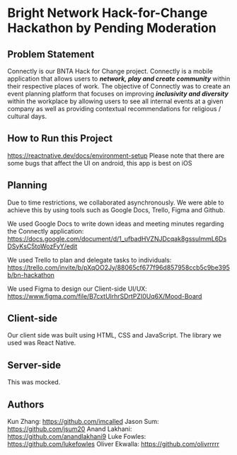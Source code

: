 # Bright Network Hack-for-Change Hackathon by Pending Moderation

## Problem Statement

Connectly is our BNTA Hack for Change project. Connectly is a mobile application that allows users to ***network, play and create community*** within their respective places of work. The objective of Connectly was to create an event planning platform that focuses on improving ***inclusivity and diversity*** within the workplace by allowing users to see all internal events at a given company as well as providing contextual recommendations for religious / cultural days. 

## How to Run this Project
https://reactnative.dev/docs/environment-setup
Please note that there are some bugs that affect the UI on android, this app is best on iOS

## Planning

Due to time restrictions, we collaborated asynchronously. We were able to achieve this by using tools such as Google Docs, Trello, Figma and Github. 

We used Google Docs to write down ideas and meeting minutes regarding the Connectly application: 
https://docs.google.com/document/d/1_ufbadHVZNJDcqak8gssuImmL6DsDSyKsC5toWozFyY/edit 

We used Trello to plan and delegate tasks to individuals: https://trello.com/invite/b/pXqOO2Jy/88065cf677f96d857958ccb5c9be395b/bn-hackathon

We used Figma to design our Client-side UI/UX: 
https://www.figma.com/file/B7cxtUlrhrSDrtPZI0Uq6X/Mood-Board

## Client-side

Our client side was built using HTML, CSS and JavaScript. The library we used was React Native. 

## Server-side

This was mocked. 

## Authors
Kun Zhang: https://github.com/imcalled 
Jason Sum: https://github.com/jsum20 
Anand Lakhani:  https://github.com/anandlakhani9 
Luke Fowles: https://github.com/lukefowles 
Oliver Ekwalla: https://github.com/olivrrrrr 

